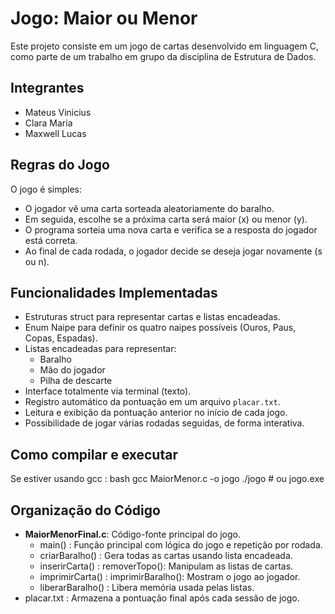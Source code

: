 # Jogo: Maior ou Menor 

Este projeto consiste em um jogo de cartas desenvolvido em linguagem C, como parte de um trabalho em grupo da disciplina de Estrutura de Dados.

## Integrantes
- Mateus Vinicius
- Clara Maria
- Maxwell Lucas

## Regras do Jogo

O jogo é simples:  
- O jogador vê uma carta sorteada aleatoriamente do baralho.
- Em seguida, escolhe se a próxima carta será maior (x) ou menor (y).
- O programa sorteia uma nova carta e verifica se a resposta do jogador está correta.
- Ao final de cada rodada, o jogador decide se deseja jogar novamente (s ou n).

## Funcionalidades Implementadas

- Estruturas struct para representar cartas e listas encadeadas.
- Enum Naipe para definir os quatro naipes possíveis (Ouros, Paus, Copas, Espadas).
- Listas encadeadas para representar:
  - Baralho
  - Mão do jogador
  - Pilha de descarte
- Interface totalmente via terminal (texto).
- Registro automático da pontuação em um arquivo `placar.txt`.
- Leitura e exibição da pontuação anterior no início de cada jogo.
- Possibilidade de jogar várias rodadas seguidas, de forma interativa.

## Como compilar e executar
Se estiver usando gcc :
bash
gcc MaiorMenor.c -o jogo
./jogo  # ou jogo.exe

## Organização do Código

- **MaiorMenorFinal.c**: Código-fonte principal do jogo.
  - main() : Função principal com lógica do jogo e repetição por rodada.
  - criarBaralho() : Gera todas as cartas usando lista encadeada.
  - inserirCarta() : removerTopo(): Manipulam as listas de cartas.
  - imprimirCarta() : imprimirBaralho(): Mostram o jogo ao jogador.
  - liberarBaralho() : Libera memória usada pelas listas.
- placar.txt : Armazena a pontuação final após cada sessão de jogo.

